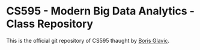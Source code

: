 # CS595 - Modern Big Data Analytics - Class Repository

This is the official git repository of CS595 thaught by [Boris Glavic](http:/cs.iit.edu/~glavic).
